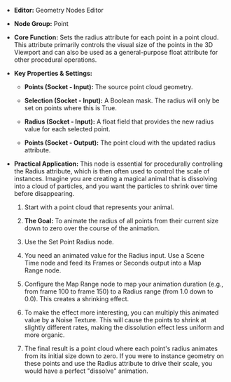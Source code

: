 - **Editor:** Geometry Nodes Editor
    
- **Node Group:** Point
    
- **Core Function:** Sets the radius attribute for each point in a point cloud. This attribute primarily controls the visual size of the points in the 3D Viewport and can also be used as a general-purpose float attribute for other procedural operations.
    
- **Key Properties & Settings:**
    
    - **Points (Socket - Input):** The source point cloud geometry.
        
    - **Selection (Socket - Input):** A Boolean mask. The radius will only be set on points where this is True.
        
    - **Radius (Socket - Input):** A float field that provides the new radius value for each selected point.
        
    - **Points (Socket - Output):** The point cloud with the updated radius attribute.
        
- **Practical Application:** This node is essential for procedurally controlling the Radius attribute, which is then often used to control the scale of instances. Imagine you are creating a magical animal that is dissolving into a cloud of particles, and you want the particles to shrink over time before disappearing.
    
    1. Start with a point cloud that represents your animal.
        
    2. **The Goal:** To animate the radius of all points from their current size down to zero over the course of the animation.
        
    3. Use the Set Point Radius node.
        
    4. You need an animated value for the Radius input. Use a Scene Time node and feed its Frames or Seconds output into a Map Range node.
        
    5. Configure the Map Range node to map your animation duration (e.g., from frame 100 to frame 150) to a Radius range (from 1.0 down to 0.0). This creates a shrinking effect.
        
    6. To make the effect more interesting, you can multiply this animated value by a Noise Texture. This will cause the points to shrink at slightly different rates, making the dissolution effect less uniform and more organic.
        
    7. The final result is a point cloud where each point's radius animates from its initial size down to zero. If you were to instance geometry on these points and use the Radius attribute to drive their scale, you would have a perfect "dissolve" animation.
